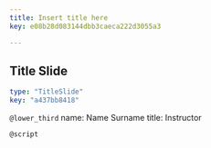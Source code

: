 ```yaml
---
title: Insert title here
key: e08b28d083144dbb3caeca222d3055a3

---
```

## Title Slide

```yaml
type: "TitleSlide"
key: "a437bb8418"
```

`@lower_third`
name: Name Surname
title: Instructor


`@script`


